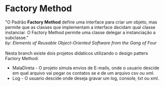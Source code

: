 # Factory Method
"O Padrão <b>Factory Method</b> define uma interface para criar um objeto, mas permite que as classes que implementam a interface decidam qual classe instanciar. O Factory Method permite uma classe delegar a instanciação a subclasse."<br>
          <i>by: Elements of Reusable Object-Oriented Software from the Gang of Four</i>
<br>
<br>
Nesta branch existe dois projetos didaticos utilizando o design patters Factory Method:
<br>
* MalaDireta - O projeto simula envios de E-mails, onde o usuario descide em qual arquivo vai pegar os contatos se e de um arquivo csv ou xml.
* Log - O usuario descide onde deseja gravar um log, console, txt ou xml.
